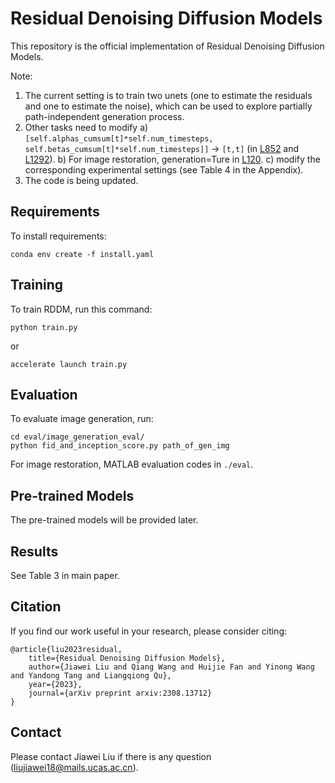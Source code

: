 # Residual Denoising Diffusion Models

This repository is the official implementation of Residual Denoising Diffusion Models.


Note:
1. The current setting is to train two unets (one to estimate the residuals and one to estimate the noise), which can be used to explore partially path-independent generation process.
2. Other tasks need to modify a) `[self.alphas_cumsum[t]*self.num_timesteps, self.betas_cumsum[t]*self.num_timesteps]]` -> `[t,t]` (in [L852](https://github.com/nachifur/RDDM/blob/50d7dc3670a68dfe89c411a9445cc824b4fcd911/src/residual_denoising_diffusion_pytorch.py#L852) and [L1292](https://github.com/nachifur/RDDM/blob/50d7dc3670a68dfe89c411a9445cc824b4fcd911/src/residual_denoising_diffusion_pytorch.py#L1292)). b) For image restoration, generation=Ture in [L120](https://github.com/nachifur/RDDM/blob/ee4df22b672772a46b48251b0f56d82489d6adf0/train.py#L120). c) modify the corresponding experimental settings (see Table 4 in the Appendix).
3. The code is being updated.

## Requirements

To install requirements:

```
conda env create -f install.yaml
```

## Training

To train RDDM, run this command:

```train
python train.py
```
or
```train
accelerate launch train.py
```

## Evaluation

To evaluate image generation, run:

```eval
cd eval/image_generation_eval/
python fid_and_inception_score.py path_of_gen_img
```

For image restoration, MATLAB evaluation codes in `./eval`.

## Pre-trained Models

The pre-trained models will be provided later.

## Results

See Table 3 in main paper.

## Citation
If you find our work useful in your research, please consider citing:
```
@article{liu2023residual,
    title={Residual Denoising Diffusion Models}, 
    author={Jiawei Liu and Qiang Wang and Huijie Fan and Yinong Wang and Yandong Tang and Liangqiong Qu},
    year={2023},
    journal={arXiv preprint arxiv:2308.13712}
}
```
## Contact
Please contact Jiawei Liu if there is any question (liujiawei18@mails.ucas.ac.cn).
